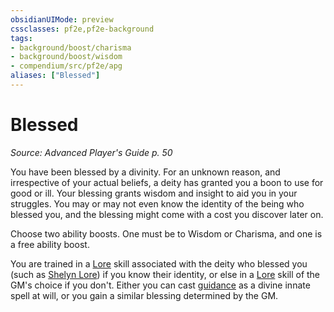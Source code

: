 ```yaml
---
obsidianUIMode: preview
cssclasses: pf2e,pf2e-background
tags:
- background/boost/charisma
- background/boost/wisdom
- compendium/src/pf2e/apg
aliases: ["Blessed"]
---
```

# Blessed
*Source: Advanced Player's Guide p. 50*  

You have been blessed by a divinity. For an unknown reason, and irrespective of your actual beliefs, a deity has granted you a boon to use for good or ill. Your blessing grants wisdom and insight to aid you in your struggles. You may or may not even know the identity of the being who blessed you, and the blessing might come with a cost you discover later on.

Choose two ability boosts. One must be to Wisdom or Charisma, and one is a free ability boost.

You are trained in a [Lore](compendium/skills.md#Lore) skill associated with the deity who blessed you (such as [Shelyn Lore](compendium/skills.md#Lore)) if you know their identity, or else in a [Lore](compendium/skills.md#Lore) skill of the GM's choice if you don't. Either you can cast [guidance](compendium/spells/guidance.md) as a divine innate spell at will, or you gain a similar blessing determined by the GM.